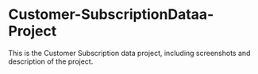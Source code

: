 # Customer-SubscriptionDataa-Project
This is the Customer Subscription data project, including screenshots and description of the project.
